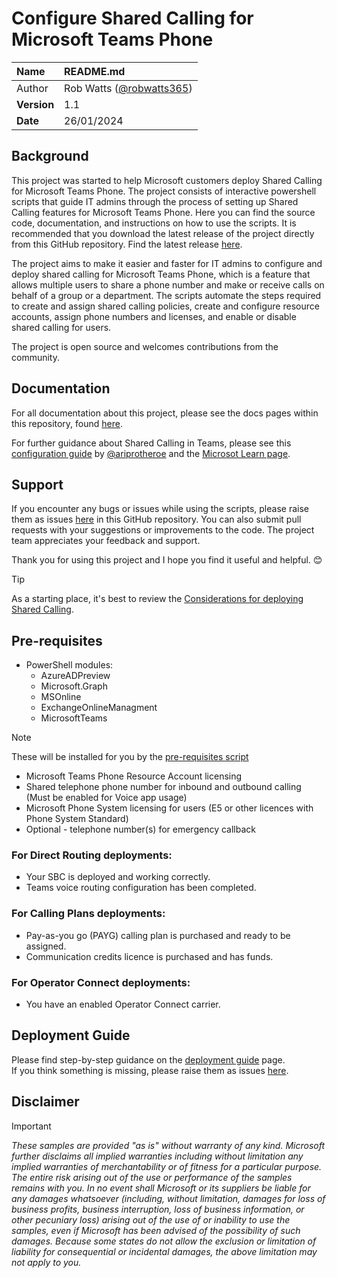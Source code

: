 # Configure Shared Calling for Microsoft Teams Phone

| Name | README.md |
| :--- | :--- |
| Author | Rob Watts ([@robwatts365](https://github.com/robwatts365)) |
| **Version** | 1.1 |
| **Date** | 26/01/2024 |

## Background
This project was started to help Microsoft customers deploy Shared Calling for Microsoft Teams Phone. The project consists of interactive powershell scripts that guide IT admins through the process of setting up Shared Calling features for Microsoft Teams Phone. Here you can find the source code, documentation, and instructions on how to use the scripts. It is recommended that you download the latest release of the project directly from this GitHub repository. Find the latest release [here](https://github.com/robwatts365/MicrosoftTeamsPhone-ConfigureSharedCalling/releases).

The project aims to make it easier and faster for IT admins to configure and deploy shared calling for Microsoft Teams Phone, which is a feature that allows multiple users to share a phone number and make or receive calls on behalf of a group or a department. The scripts automate the steps required to create and assign shared calling policies, create and configure resource accounts, assign phone numbers and licenses, and enable or disable shared calling for users.

The project is open source and welcomes contributions from the community. 

## Documentation
For all documentation about this project, please see the docs pages within this repository, found [here](/docs/).

For further guidance about Shared Calling in Teams, please see this [configuration guide](https://aka.ms/TeamsSharedCallingConfigGuide) by [@ariprotheroe](https://github.com/ariprotheroe) and the [Microsot Learn page](https://learn.microsoft.com/en-us/microsoftteams/shared-calling-setup).

## Support
If you encounter any bugs or issues while using the scripts, please raise them as issues [here](https://github.com/robwatts365/MicrosoftTeamsPhone-ConfigureSharedCalling/issues) in this GitHub repository. You can also submit pull requests with your suggestions or improvements to the code. The project team appreciates your feedback and support. 

Thank you for using this project and I hope you find it useful and helpful. 😊

 > [!TIP]
> As a starting place, it's best to review the [Considerations for deploying Shared Calling](/docs/considerations).

## Pre-requisites
* PowerShell modules:
  * AzureADPreview
  * Microsoft.Graph
  * MSOnline
  * ExchangeOnlineManagment
  * MicrosoftTeams
 > [!NOTE]
  >  These will be installed  for you by the [pre-requisites script](1-ConfigureSharedCalling-PreReqs.ps1)

*	Microsoft Teams Phone Resource Account licensing
*	Shared telephone phone number for inbound and outbound calling (Must be enabled for Voice app usage)
*	Microsoft Phone System licensing for users (E5 or other licences with Phone System Standard)
*	Optional - telephone number(s) for emergency callback

### For Direct Routing deployments:
* Your SBC is deployed and working correctly.
* Teams voice routing configuration has been completed.
### For Calling Plans deployments:
* Pay-as-you go (PAYG) calling plan is purchased and ready to be assigned.
* Communication credits licence is purchased and has funds.
### For Operator Connect deployments:
* You have an enabled Operator Connect carrier.

## Deployment Guide
Please find step-by-step guidance on the [deployment guide](/docs/instructions/) page.  
If you think something is missing, please raise them as issues [here](https://github.com/robwatts365/MicrosoftTeamsPhone-ConfigureSharedCalling/issues).

## Disclaimer
> [!IMPORTANT]
> _These samples are provided "as is" without warranty of any kind. Microsoft further disclaims all implied warranties including without limitation any implied warranties of merchantability or of fitness for a particular purpose. The entire risk arising out of the use or performance of the samples remains with you. In no event shall Microsoft or its suppliers be liable for any damages whatsoever (including, without limitation, damages for loss of business profits, business interruption, loss of business information, or other pecuniary loss) arising out of the use of or inability to use the samples, even if Microsoft has been advised of the possibility of such damages. Because some states do not allow the exclusion or limitation of liability for consequential or incidental damages, the above limitation may not apply to you._
